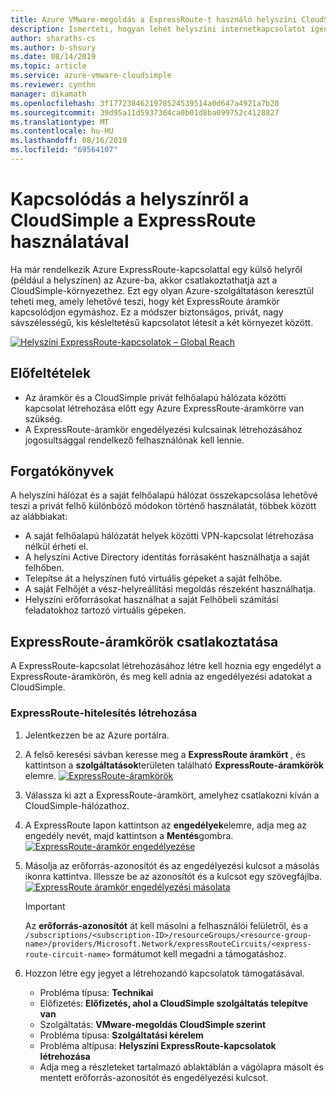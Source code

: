 ```yaml
---
title: Azure VMware-megoldás a ExpressRoute-t használó helyszíni CloudSimple
description: Ismerteti, hogyan lehet helyszíni internetkapcsolatot igényelni a ExpressRoute használatával a CloudSimple region Networkből
author: sharaths-cs
ms.author: b-shsury
ms.date: 08/14/2019
ms.topic: article
ms.service: azure-vmware-cloudsimple
ms.reviewer: cynthn
manager: dikamath
ms.openlocfilehash: 3f1772384621978524539514a0d647a4921a7b20
ms.sourcegitcommit: 39d95a11d5937364ca0b01d8ba099752c4128827
ms.translationtype: MT
ms.contentlocale: hu-HU
ms.lasthandoff: 08/16/2019
ms.locfileid: "69564107"
---
```

# <a name="connect-from-on-premises-to-cloudsimple-using-expressroute"></a>Kapcsolódás a helyszínről a CloudSimple a ExpressRoute használatával

Ha már rendelkezik Azure ExpressRoute-kapcsolattal egy külső helyről (például a helyszínen) az Azure-ba, akkor csatlakoztathatja azt a CloudSimple-környezethez. Ezt egy olyan Azure-szolgáltatáson keresztül teheti meg, amely lehetővé teszi, hogy két ExpressRoute áramkör kapcsolódjon egymáshoz. Ez a módszer biztonságos, privát, nagy sávszélességű, kis késleltetésű kapcsolatot létesít a két környezet között.

[![Helyszíni ExpressRoute-kapcsolatok – Global Reach](media/cloudsimple-global-reach-connection.png)](media/cloudsimple-global-reach-connection.png)

## <a name="prerequisites"></a>Előfeltételek

* Az áramkör és a CloudSimple privát felhőalapú hálózata közötti kapcsolat létrehozása előtt egy Azure ExpressRoute-áramkörre van szükség.
* A ExpressRoute-áramkör engedélyezési kulcsainak létrehozásához jogosultsággal rendelkező felhasználónak kell lennie.

## <a name="scenarios"></a>Forgatókönyvek

A helyszíni hálózat és a saját felhőalapú hálózat összekapcsolása lehetővé teszi a privát felhő különböző módokon történő használatát, többek között az alábbiakat:

* A saját felhőalapú hálózatát helyek közötti VPN-kapcsolat létrehozása nélkül érheti el.
* A helyszíni Active Directory identitás forrásaként használhatja a saját felhőben.
* Telepítse át a helyszínen futó virtuális gépeket a saját felhőbe.
* A saját Felhőjét a vész-helyreállítási megoldás részeként használhatja.
* Helyszíni erőforrásokat használhat a saját Felhőbeli számítási feladatokhoz tartozó virtuális gépeken.

## <a name="connecting-expressroute-circuits"></a>ExpressRoute-áramkörök csatlakoztatása

A ExpressRoute-kapcsolat létrehozásához létre kell hoznia egy engedélyt a ExpressRoute-áramkörön, és meg kell adnia az engedélyezési adatokat a CloudSimple.

### <a name="create-expressroute-authorization"></a>ExpressRoute-hitelesítés létrehozása

1. Jelentkezzen be az Azure portálra.

2. A felső keresési sávban keresse meg a **ExpressRoute áramkört** , és kattintson a **szolgáltatások**területen található **ExpressRoute-áramkörök** elemre.
    [![ExpressRoute-áramkörök](media/azure-expressroute-transit-search.png)](media/azure-expressroute-transit-search.png)

3. Válassza ki azt a ExpressRoute-áramkört, amelyhez csatlakozni kíván a CloudSimple-hálózathoz.

4. A ExpressRoute lapon kattintson az **engedélyek**elemre, adja meg az engedély nevét, majd kattintson a **Mentés**gombra.
    [![ExpressRoute-áramkör engedélyezése](media/azure-expressroute-transit-authorizations.png)](media/azure-expressroute-transit-authorizations.png)

5. Másolja az erőforrás-azonosítót és az engedélyezési kulcsot a másolás ikonra kattintva. Illessze be az azonosítót és a kulcsot egy szövegfájlba.
    [![ExpressRoute áramkör engedélyezési másolata](media/azure-expressroute-transit-authorization-copy.png)](media/azure-expressroute-transit-authorization-copy.png)

    > [!IMPORTANT]
    > Az **erőforrás-azonosítót** át kell másolni a felhasználói felületről, és a ```/subscriptions/<subscription-ID>/resourceGroups/<resource-group-name>/providers/Microsoft.Network/expressRouteCircuits/<express-route-circuit-name>``` formátumot kell megadni a támogatáshoz.

6. Hozzon létre egy <a href="https://portal.azure.com/#blade/Microsoft_Azure_Support/HelpAndSupportBlade/newsupportrequest" target="_blank"></a> jegyet a létrehozandó kapcsolatok támogatásával.
    * Probléma típusa: **Technikai**
    * Előfizetés: **Előfizetés, ahol a CloudSimple szolgáltatás telepítve van**
    * Szolgáltatás: **VMware-megoldás CloudSimple szerint**
    * Probléma típusa: **Szolgáltatási kérelem**
    * Probléma altípusa: **Helyszíni ExpressRoute-kapcsolatok létrehozása**
    * Adja meg a részleteket tartalmazó ablaktáblán a vágólapra másolt és mentett erőforrás-azonosítót és engedélyezési kulcsot.

